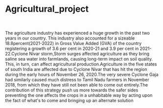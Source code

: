 # Agricultural_project

<br>
<br>
The agriculture industry has experienced a huge growth in the past two years in our country. This industry also accounted for a sizeable 18.8percent(2021-2022) in Gross Value Added (GVA) of the country registering a growth of 3.6 per cent in 2020-21 and 3.9 per cent in 2021-22.Cyclone Nivar storm,Storm surges affected agriculture as they bring saline sea water into farmlands, causing long-term impact on soil quality. This, in turn, can affect agricultural production.Agriculture in the five states of south India are affected due to Cyclone Nivar that has hit the region during the early hours of November 26, 2020.The very severe Cyclone Gaja had similarly caused much distress to Tamil Nadu farmers in November 2018, from which they have still not been able to come out entirely.The contribution of this strategy push us more towards the safer sides preventing the one affects the crops in a unhabitable way by acting upon the fact of what's to come and bringing up an alternate solution
<br>
<br>
